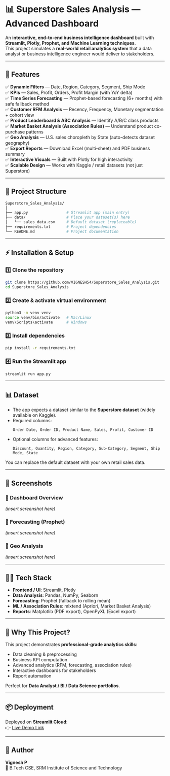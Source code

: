 # 📊 Superstore Sales Analysis — Advanced Dashboard  

An **interactive, end-to-end business intelligence dashboard** built with **Streamlit, Plotly, Prophet, and Machine Learning techniques**.  
This project simulates a **real-world retail analytics system** that a data analyst or business intelligence engineer would deliver to stakeholders.  

---

## 🚀 Features  

✅ **Dynamic Filters** — Date, Region, Category, Segment, Ship Mode  
✅ **KPIs** — Sales, Profit, Orders, Profit Margin (with YoY delta)  
✅ **Time Series Forecasting** — Prophet-based forecasting (6+ months) with safe fallback method  
✅ **Customer RFM Analysis** — Recency, Frequency, Monetary segmentation + cohort view  
✅ **Product Leaderboard & ABC Analysis** — Identify A/B/C class products  
✅ **Market Basket Analysis (Association Rules)** — Understand product co-purchase patterns  
✅ **Geo Analysis** — U.S. sales choropleth by State (auto-detects dataset geography)  
✅ **Export Reports** — Download Excel (multi-sheet) and PDF business summary  
✅ **Interactive Visuals** — Built with Plotly for high interactivity  
✅ **Scalable Design** — Works with Kaggle / retail datasets (not just Superstore)  

---

## 📂 Project Structure  

```bash
Superstore_Sales_Analysis/
│
├── app.py                 # Streamlit app (main entry)
├── data/                  # Place your dataset(s) here
│   └── sales_data.csv     # Default dataset (replaceable)
├── requirements.txt       # Project dependencies
└── README.md              # Project documentation
```

---

## ⚡ Installation & Setup  

### 1️⃣ Clone the repository  
```bash
git clone https://github.com/VIGNESH54/Superstore_Sales_Analysis.git
cd Superstore_Sales_Analysis
```

### 2️⃣ Create & activate virtual environment  
```bash
python3 -m venv venv
source venv/bin/activate   # Mac/Linux
venv\Scripts\activate      # Windows
```

### 3️⃣ Install dependencies  
```bash
pip install -r requirements.txt
```

### 4️⃣ Run the Streamlit app  
```bash
streamlit run app.py
```

---

## 📊 Dataset  

- The app expects a dataset similar to the **Superstore dataset** (widely available on Kaggle).  
- Required columns:  
  ```
  Order Date, Order ID, Product Name, Sales, Profit, Customer ID
  ```
- Optional columns for advanced features:  
  ```
  Discount, Quantity, Region, Category, Sub-Category, Segment, Ship Mode, State
  ```

You can replace the default dataset with your own retail sales data.

---

## 📸 Screenshots  

### 🔹 Dashboard Overview  
*(insert screenshot here)*  

### 🔹 Forecasting (Prophet)  
*(insert screenshot here)*  

### 🔹 Geo Analysis  
*(insert screenshot here)*  

---

## 🧑‍💻 Tech Stack  

- **Frontend / UI**: Streamlit, Plotly  
- **Data Analysis**: Pandas, NumPy, Seaborn  
- **Forecasting**: Prophet (fallback to rolling mean)  
- **ML / Association Rules**: mlxtend (Apriori, Market Basket Analysis)  
- **Reports**: Matplotlib (PDF export), OpenPyXL (Excel export)  

---

## 🎯 Why This Project?  

This project demonstrates **professional-grade analytics skills**:  
- Data cleaning & preprocessing  
- Business KPI computation  
- Advanced analytics (RFM, forecasting, association rules)  
- Interactive dashboards for stakeholders  
- Report automation  

Perfect for **Data Analyst / BI / Data Science portfolios**.  

---

## 📦 Deployment  

Deployed on **Streamlit Cloud**:  
👉 [Live Demo Link](#) 

---

## 👤 Author  

**Vignesh P**  
📍 B.Tech CSE, SRM Institute of Science and Technology   
